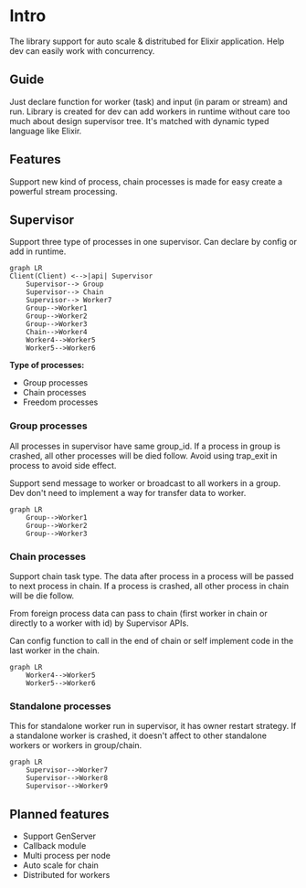 # Intro

The library support for auto scale & distritubed for Elixir application.
Help dev can easily work with concurrency.

## Guide

Just declare function for worker (task) and input (in param or stream) and run.
Library is created for dev can add workers in runtime without care too much about design supervisor tree.
It's matched with dynamic typed language like Elixir.

## Features

Support new kind of process, chain processes is made for easy create a powerful stream processing.

## Supervisor

Support three type of processes in one supervisor. Can declare by config or add in runtime.

```mermaid
graph LR
Client(Client) <-->|api| Supervisor
    Supervisor--> Group
    Supervisor--> Chain
    Supervisor--> Worker7
    Group-->Worker1
    Group-->Worker2
    Group-->Worker3
    Chain-->Worker4
    Worker4-->Worker5
    Worker5-->Worker6
```

**Type of processes:**

- Group processes
- Chain processes
- Freedom processes

### Group processes

All processes in supervisor have same group_id.
If a process in group is crashed, all other processes will be died follow.
Avoid using trap_exit in process to avoid side effect.

Support send message to worker or broadcast to all workers in a group. Dev don't need to implement a way for transfer data to worker.

```mermaid
graph LR
    Group-->Worker1
    Group-->Worker2
    Group-->Worker3
```

### Chain processes

Support chain task type. The data after process in a process will be passed to next process in chain.
If a process is crashed, all other process in chain will be die follow.

From foreign process data can pass to chain (first worker in chain or directly to a worker with id) by Supervisor APIs.

Can config function to call in the end of chain or self implement code in the last worker in the chain.

```mermaid
graph LR
    Worker4-->Worker5
    Worker5-->Worker6
```

### Standalone processes

This for standalone worker run in supervisor, it has owner restart strategy.
If a standalone worker is crashed, it doesn't affect to other standalone workers or workers in group/chain.

```mermaid
graph LR
    Supervisor-->Worker7
    Supervisor-->Worker8
    Supervisor-->Worker9
```

## Planned features

- Support GenServer
- Callback module
- Multi process per node
- Auto scale for chain
- Distributed for workers
